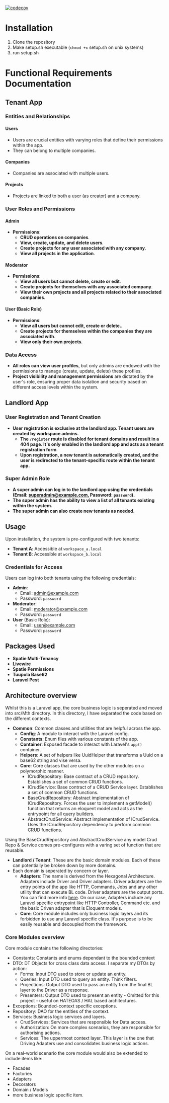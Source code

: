 [![codecov](https://codecov.io/gh/GeorgePapanotas1/mth-project/graph/badge.svg?token=0L6EVUWIGM)](https://codecov.io/gh/GeorgePapanotas1/mth-project)
# Installation

1. Clone the repository
2. Make setup.sh executable (`chmod +x` setup.sh on unix systems)
3. run setup.sh

# Functional Requirements Documentation

## Tenant App

### Entities and Relationships

#### Users

- Users are crucial entities with varying roles that define their permissions within the app.
- They can belong to multiple companies.

#### Companies

- Companies are associated with multiple users.

#### Projects

- Projects are linked to both a user (as creator) and a company.

### User Roles and Permissions

#### Admin

- **Permissions**:
    - **CRUD operations on companies**.
    - **View, create, update, and delete users**.
    - **Create projects for any user associated with any company**.
    - **View all projects in the application**.

#### Moderator

- **Permissions**:
    - **View all users but cannot delete, create or edit**.
    - **Create projects for themselves with any associated company**.
    - **View their own projects and all projects related to their associated companies**.

#### User (Basic Role)

- **Permissions**:
    - **View all users but cannot edit, create or delete.**.
    - **Create projects for themselves within the companies they are associated with**.
    - **View only their own projects**.

### Data Access

- **All roles can view user profiles**, but only admins are endowed with the permissions to manage (create, update,
  delete) these profiles.
- **Project visibility and management permissions** are dictated by the user's role, ensuring proper data isolation and
  security based on different access levels within the system.

## Landlord App

### User Registration and Tenant Creation

- **User registration is exclusive at the landlord app. Tenant users are created by workspace admins.**
    - **The `/register` route is disabled for tenant domains and result in a 404 page. It's only enabled in the landlord
      app and acts as a tenant registration form**.
    - **Upon registration, a new tenant is automatically created, and the user is redirected to the tenant-specific
      route
      within the tenant app.**

### Super Admin Role

- **A super admin can log in to the landlord app using the credentials (Email: superadmin@example.com,
  Password: `password`).**
- **The super admin has the ability to view a list of all tenants existing within the system.**
- **The super admin can also create new tenants as needed.**

## Usage

Upon installation, the system is pre-configured with two tenants:

- **Tenant A**: Accessible at `workspace_a.local`
- **Tenant B**: Accessible at `workspace_b.local`

### Credentials for Access

Users can log into both tenants using the following credentials:

- **Admin**:
    - Email: admin@example.com
    - Password: `password`
- **Moderator**:
    - Email: moderator@example.com
    - Password: `password`
- **User** (Basic Role):
    - Email: user@example.com
    - Password: `password`

## Packages Used

- **Spatie Multi-Tenancy**
- **Livewire**
- **Spatie Permissions**
- **Tuupola Base62**
- **Laravel Pest**

## Architecture overview

Whilst this is a Laravel app, the core business logic is seperated and moved into src/Mth directory.
In this directory, I have separated the code based on the different contexts.

- **Common**: Common classes and utilities that are helpful across the app.
    - **Config**: A module to interact with the Laravel config.
    - **Constants**: Enum files with various constants of the app.
    - **Container**: Exposed facade to interact with Laravel's `app()` container.
    - **Helpers**: A set of helpers like UuidHelper that transforms a Uuid on a base62 string and vise versa.
    - **Core**: Core classes that are used by the other modules on a polymorphic manner.
        - ICrudRepository: Base contract of a CRUD repository. Establishes a set of common CRUD functions.
        - ICrudService: Base contract of a CRUD Service layer. Establishes a set of common CRUD functions.
        - BaseCrudRepository: Abstract implementation of ICrudRepository. Forces the user to implement a getModel()
          function that returns an eloquent model and acts as the entrypoint for all query builders.
        - AbstractCrudService: Abstract implementation of ICrudService. Uses the ICrudRepository dependency to perform
          common CRUD functions.

Using the BaseCrudRepository and AbstractCrudService any model Crud Repo & Service comes pre-configures with a varing
set of function that are reusable.

- **Landlord / Tenant**: These are the basic domain modules. Each of these can potentially be broken down by more
  domains.
- Each domain is seperated by concern or layer.
    - **Adapters**: The name is derived from the Hexagonal Architecture. Adapters include Driver and Driver adapters.
      Driver
      adapters are the entry points of the app like HTTP, Commands, Jobs and any other utility that can execute BL code.
      Driver adapters are the output ports. You can find more
      info [here](https://medium.com/idealo-tech-blog/hexagonal-ports-adapters-architecture-e3617bcf00a0). On our case,
      Adapters include any Laravel specific entrypoint like HTTP Controller, Command etc. and the basic Driven adapter
      that is Eloquent models.
    - **Core**: Core module includes only business logic layers and its forbidden to use any Laravel specific class.
      It's purpose is to be easily reusable and decoupled from the framework.

### Core Modules overview

Core module contains the following directories:

- Constants: Constants and enums dependant to the bounded context
- DTO: DT Objects for cross class data access. I separate my DTOs by action:
    - Forms: Input DTO used to store or update an entity.
    - Queries: Input DTO used to query an entity. Think filters.
    - Projections: Output DTO used to pass an entity from the final BL layer to the Driver as a response.
    - Presenters: Output DTO used to present an entity - Omitted for this project - useful on HATEOAS / HAL based
      architectures.
- Exceptions: Bounded-context specific exceptions.
- Repository: DAO for the entities of the context.
- Services: Business logic services and layers.
    - CrudServices: Services that are responsible for Data access.
    - Authorization: On more complex scenarios, they are responsible for authorising actions.
    - Services: The uppermost context layer. This layer is the one that Driving Adapters use and consolidates business
      logic actions.

On a real-world scenario the core module would also be extended to include items like:

- Facades
- Factories
- Adapters
- Decorators
- Domain / Models
- more business logic specific item.
